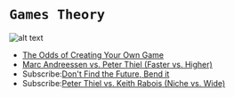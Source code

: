 
# `Games Theory`


![alt text](https://i.imgur.com/P7PjCzH.jpg)

- [The Odds of Creating Your Own Game](https://allenleein.github.io/2019/06/11/gamesthoery1.html)
- [Marc Andreessen vs. Peter Thiel (Faster vs. Higher)](https://allenleein.github.io/2019/06/12/games2.html)
- Subscribe:[Don't Find the Future, Bend it](https://gamestheory.substack.com/subscribe?utm_source=menu&simple=true&next=https%3A%2F%2Fgamestheory.substack.com%2F)
- Subscribe:[Peter Thiel vs. Keith Rabois (Niche vs. Wide)](https://gamestheory.substack.com/subscribe?utm_source=menu&simple=true&next=https%3A%2F%2Fgamestheory.substack.com%2F)


